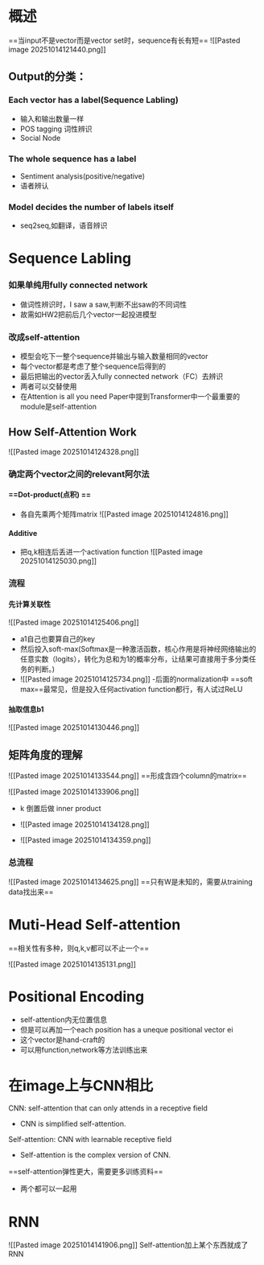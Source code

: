 # 概述
==当input不是vector而是vector set时，sequence有长有短==
![[Pasted image 20251014121440.png]]

## Output的分类：
### Each vector has a label(Sequence Labling)
- 输入和输出数量一样
- POS tagging 词性辨识
- Social Node
### The whole sequence has a label

- Sentiment analysis(positive/negative)
- 语者辨认
### Model decides the number of  labels itself

- seq2seq,如翻译，语音辨识

# Sequence Labling

### 如果单纯用fully connected network

- 做词性辨识时，I saw a saw,判断不出saw的不同词性
- 故需如HW2把前后几个vector一起投进模型
### 改成self-attention

- 模型会吃下一整个sequence并输出与输入数量相同的vector
- 每个vector都是考虑了整个sequence后得到的
- 最后把输出的vector丢入fully connected network（FC）去辨识
- 两者可以交替使用
- 在Attention is all you need Paper中提到Transformer中一个最重要的module是self-attention

## How Self-Attention Work

![[Pasted image 20251014124328.png]]
### 确定两个vector之间的relevant阿尔法

#### ==Dot-product(点积) ==
- 各自先乘两个矩阵matrix
![[Pasted image 20251014124816.png]]


#### Additive
- 把q,k相连后丢进一个activation function
![[Pasted image 20251014125030.png]]
### 流程

#### 先计算关联性

![[Pasted image 20251014125406.png]]

- a1自己也要算自己的key
- 然后投入soft-max(Softmax是一种激活函数，核心作用是将神经网络输出的任意实数（logits），转化为总和为1的概率分布，让结果可直接用于多分类任务的判断。)
- ![[Pasted image 20251014125734.png]]
-后面的normalization中 ==soft max==最常见，但是投入任何activation function都行，有人试过ReLU
#### 抽取信息b1

![[Pasted image 20251014130446.png]]

## 矩阵角度的理解
![[Pasted image 20251014133544.png]]
==形成含四个column的matrix==

![[Pasted image 20251014133906.png]]
- k 倒置后做 inner product

- ![[Pasted image 20251014134128.png]]
- ![[Pasted image 20251014134359.png]]
 ###  总流程
 ![[Pasted image 20251014134625.png]]
 ==只有W是未知的，需要从training data找出来==


# Muti-Head Self-attention

==相关性有多种，则q,k,v都可以不止一个==

![[Pasted image 20251014135131.png]]
# Positional Encoding

- self-attention内无位置信息
- 但是可以再加一个each position has a uneque positional vector  ei
- 这个vector是hand-craft的
- 可以用function,network等方法训练出来

# 在image上与CNN相比

CNN: self-attention that can only attends in a receptive field
 
- CNN is simplified self-attention.
 
Self-attention: CNN with learnable receptive field
 
- Self-attention is the complex version of CNN.

==self-attention弹性更大，需要更多训练资料==

- 两个都可以一起用

# RNN

![[Pasted image 20251014141906.png]]
Self-attention加上某个东西就成了RNN